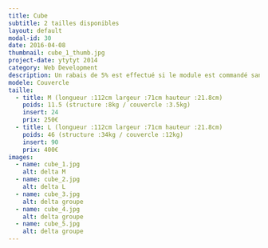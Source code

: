 ```yaml
---
title: Cube
subtitle: 2 tailles disponibles
layout: default
modal-id: 30
date: 2016-04-08
thumbnail: cube_1_thumb.jpg
project-date: ytytyt 2014
category: Web Development
description: Un rabais de 5% est effectué si le module est commandé sans inserts.
modele: Couvercle
taille:
  - title: M (longueur :112cm largeur :71cm hauteur :21.8cm)
    poids: 11.5 (structure :8kg / couvercle :3.5kg)
    insert: 24
    prix: 250€
  - title: L (longueur :112cm largeur :71cm hauteur :21.8cm)
    poids: 46 (structure :34kg / couvercle :12kg)
    insert: 90
    prix: 400€
images:
  - name: cube_1.jpg
    alt: delta M
  - name: cube_2.jpg
    alt: delta L
  - name: cube_3.jpg
    alt: delta groupe
  - name: cube_4.jpg
    alt: delta groupe
  - name: cube_5.jpg
    alt: delta groupe        
---
```

